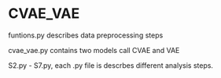 # CVAE_VAE

funtions.py describes data preprocessing steps

cvae_vae.py contains two models call CVAE and VAE

S2.py - S7.py, each .py file is descrbes different analysis steps.
